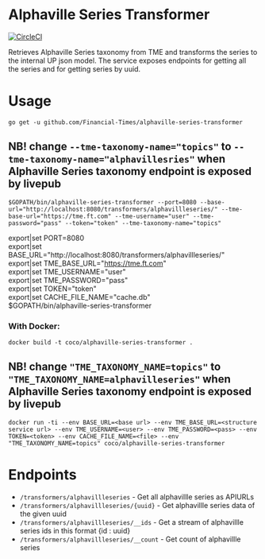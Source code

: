 # Alphaville Series Transformer

[![CircleCI](https://circleci.com/gh/Financial-Times/alphaville-series-transformer.svg?style=svg)](https://circleci.com/gh/Financial-Times/alphaville-series-transformer)

Retrieves Alphaville Series taxonomy from TME and transforms the series to the internal UP json model.
The service exposes endpoints for getting all the series and for getting series by uuid.

# Usage
`go get -u github.com/Financial-Times/alphaville-series-transformer`

## NB! change `--tme-taxonomy-name="topics"` to `--tme-taxonomy-name="alphavillesries"` when Alphaville Series taxonomy endpoint is exposed by livepub  
`$GOPATH/bin/alphaville-series-transformer --port=8080 --base-url="http://localhost:8080/transformers/alphavillleseries/" --tme-base-url="https://tme.ft.com" --tme-username="user" --tme-password="pass" --token="token" --tme-taxonomy-name="topics"`

export|set PORT=8080  
export|set BASE_URL="http://localhost:8080/transformers/alphavillleseries/"  
export|set TME_BASE_URL="https://tme.ft.com"  
export|set TME_USERNAME="user"  
export|set TME_PASSWORD="pass"  
export|set TOKEN="token"  
export|set CACHE_FILE_NAME="cache.db"  
$GOPATH/bin/alphaville-series-transformer  

### With Docker:

`docker build -t coco/alphaville-series-transformer .`
## NB! change `"TME_TAXONOMY_NAME=topics"` to `"TME_TAXONOMY_NAME=alphavilleseries"` when Alphaville Series taxonomy endpoint is exposed by livepub  
`docker run -ti --env BASE_URL=<base url> --env TME_BASE_URL=<structure service url> --env TME_USERNAME=<user> --env TME_PASSWORD=<pass> --env TOKEN=<token> --env CACHE_FILE_NAME=<file> --env "TME_TAXONOMY_NAME=topics" coco/alphaville-series-transformer`

# Endpoints

* `/transformers/alphavillleseries` - Get all alphavillle series as APIURLs
* `/transformers/alphavillleseries/{uuid}` - Get alphavillle series data of the given uuid
* `/transformers/alphavillleseries/__ids` - Get a stream of alphavillle series ids in this format {id : uuid}
* `/transformers/alphavillleseries/__count` - Get count of alphavillle series
